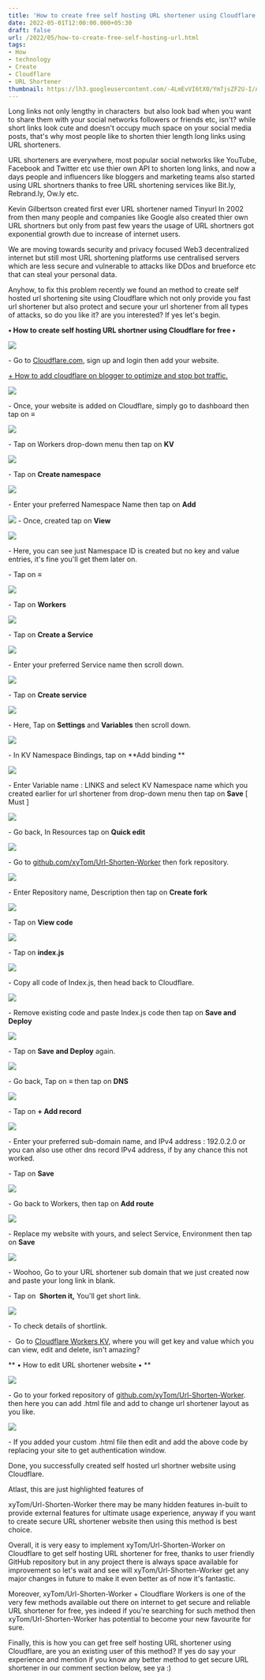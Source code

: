 ```yaml
---
title: 'How to create free self hosting URL shortener using Cloudflare.'
date: 2022-05-01T12:00:00.000+05:30
draft: false
url: /2022/05/how-to-create-free-self-hosting-url.html
tags: 
- How
- technology
- Create
- Cloudflare
- URL Shortener
thumbnail: https://lh3.googleusercontent.com/-4LmEvVI6tX0/Ym7jsZF2U-I/AAAAAAAAKlI/vIUixsNGtfQ4L7Odrihhc8g1s0Ht1vQbACNcBGAsYHQ/s1600/1651434413752944-0.png
---
```


  

  

  

Long links not only lengthy in characters  but also look bad when you want to share them with your social networks followers or friends etc, isn't? while short links look cute and doesn't occupy much space on your social media posts, that's why most people like to shorten thier length long links using URL shorteners.  

  

URL shorteners are everywhere, most popular social networks like YouTube, Facebook and Twitter etc use thier own API to shorten long links, and now a days people and influencers like bloggers and marketing teams also started using URL shortners thanks to free URL shortening services like Bit.ly, Rebrand.ly, Ow.ly etc.

  

Kevin Gilbertson created first ever URL shortener named Tinyurl In 2002 from then many people and companies like Google also created thier own URL shortners but only from past few years the usage of URL shortners got exponential growth due to increase of internet users.

  

We are moving towards security and privacy focused Web3 decentralized internet but still most URL shortening platforms use centralised servers which are less secure and vulnerable to attacks like DDos and brueforce etc that can steal your personal data.

  

Anyhow, to fix this problem recently we found an method to create self hosted url shortening site using Cloudflare which not only provide you fast url shortener but also protect and secure your url shortener from all types of attacks, so do you like it? are you interested? If yes let's begin.

**• How to create self hosting URL shortner using Cloudflare for free •**

 **![](https://lh3.googleusercontent.com/-L_PdmoIPwTY/Ym7jrU5ucmI/AAAAAAAAKlE/gsAMYD5VYhkZVJMMK8PTsabSCe6ZYRFMwCNcBGAsYHQ/s1600/1651434409545946-1.png)**   

\- Go to [Cloudflare.com](https://dash.cloudflare.com/login), sign up and login then add your website.

  

[\+ How to add cloudflare on blogger to optimize and stop bot traffic.](https://www.techtracker.in/2021/12/how-to-add-cloudflare-on-blogger-to.html)

  

 ![](https://lh3.googleusercontent.com/-csOpx22q71A/Ym7jqT_Rc5I/AAAAAAAAKlA/TvxnmErkyc8vOIlFppozyOTtS0-2xwYfQCNcBGAsYHQ/s1600/1651434405753839-2.png) 

  

\- Once, your website is added on Cloudflare, simply go to dashboard then tap on **≡**

 **![](https://lh3.googleusercontent.com/-S2L5LDO02ro/Ym7jpSvDMrI/AAAAAAAAKk8/_HgvGex6eQYh4t5LrGAaJMaGpVPDAqrlgCNcBGAsYHQ/s1600/1651434401671888-3.png)** 

\- Tap on Workers drop-down menu then tap on **KV**

 **![](https://lh3.googleusercontent.com/-cOVFTfLGmSQ/Ym7joQQ0ysI/AAAAAAAAKk4/1f6oyRHNFt08Jlfk9tG9tQVAzG-HAoXQwCNcBGAsYHQ/s1600/1651434397894956-4.png)** 

\- Tap on **Create namespace**

 **![](https://lh3.googleusercontent.com/-HmWaFQ6tEOA/Ym7jnU_w07I/AAAAAAAAKk0/w4FiQl91v0Ur7NXPygj4zV5Cnkg8O41AACNcBGAsYHQ/s1600/1651434393859281-5.png)** 

\- Enter your preferred Namespace Name then tap on **Add**

 **![](https://lh3.googleusercontent.com/-NycNYFG41e4/Ym7jmQimOJI/AAAAAAAAKkw/P1wV3Xq4vVc7jVcAYVNt9r9yi5p2r8wKwCNcBGAsYHQ/s1600/1651434390203815-6.png)** \- Once, created tap on **View**

 ![](https://lh3.googleusercontent.com/-g7M0lLiwfpA/Ym7jlelqDbI/AAAAAAAAKks/_zcT_n5rzkYuBhQdRofuRyhBdPRSnUR-ACNcBGAsYHQ/s1600/1651434386589497-7.png) 

\- Here, you can see just Namespace ID is created but no key and value entries, it's fine you'll get them later on.

  

\- Tap on **≡**

 **![](https://lh3.googleusercontent.com/-lXX2v7B9-sQ/Ym7jkXBJISI/AAAAAAAAKko/169tdmpcFYA9gHdTpYCgGxHkSvvxvCkJACNcBGAsYHQ/s1600/1651434382427434-8.png)** 

\- Tap on **Workers**

 **![](https://lh3.googleusercontent.com/-bwAcRXeJAKw/Ym7jjUNnQ5I/AAAAAAAAKkk/O8VgMzq2MtYMA4tcc81JZZEGKc6kKlnUwCNcBGAsYHQ/s1600/1651434378524998-9.png)** 

\- Tap on **Create a Service**

 **![](https://lh3.googleusercontent.com/-mk2yGbZRlOQ/Ym7jilOuLwI/AAAAAAAAKkg/r7UGqQAEKFggqPeyyaV4jmdVFlRSdHSBwCNcBGAsYHQ/s1600/1651434374838709-10.png)** 

\- Enter your preferred Service name then scroll down.

  

 ![](https://lh3.googleusercontent.com/-u_7pyRMIEJA/Ym7jhV2sRII/AAAAAAAAKkc/VHfTqJIEZ7sKRbN2h2KZOGkQmUenigXNgCNcBGAsYHQ/s1600/1651434371023620-11.png) 

\- Tap on **Create service**

 **![](https://lh3.googleusercontent.com/--TeLOyH9-i4/Ym7jgn3snpI/AAAAAAAAKkY/Ulcex3P-QisZO0NAMjleey53oiix_JuZQCNcBGAsYHQ/s1600/1651434367095166-12.png)** 

  

\- Here, Tap on **Settings** and **Variables** then scroll down.

  

 ![](https://lh3.googleusercontent.com/-sfT23ViLvHM/Ym7jfhTQEtI/AAAAAAAAKkQ/wZjy2fk91ygzUD2zy1wNaBnD-EiiDZKcwCNcBGAsYHQ/s1600/1651434362359824-13.png) 

  

\- In KV Namespace Bindings, tap on **Add binding **

 **![](https://lh3.googleusercontent.com/-wWxENE77BDY/Ym7jebyWvOI/AAAAAAAAKkM/RwlD_KeUPYQ3WoAlJ-5NiRWjsmKzw7zIwCNcBGAsYHQ/s1600/1651434354997281-14.png)** 

\- Enter Variable name : LINKS and select KV Namespace name which you created earlier for url shortener from drop-down menu then tap on **Save** \[ Must \]

  

 ![](https://lh3.googleusercontent.com/-mlhKPsaC_9U/Ym7jchU1G9I/AAAAAAAAKkI/x-6XiWHY7lYDIwoPG5exmmBdf1bmpZ_GwCNcBGAsYHQ/s1600/1651434350088803-15.png) 

  

  

\- Go back, In Resources tap on **Quick edit**

 **![](https://lh3.googleusercontent.com/-gyBTerkzj8o/Ym7jbX0pvyI/AAAAAAAAKkA/hAly0iISB7YyU9UAgq2cWqoRtRSFJtZcACNcBGAsYHQ/s1600/1651434344947903-16.png)** 

\- Go to [github.com/xyTom/Url-Shorten-Worker](http://github.com/xyTom/Url-Shorten-Worker) then fork repository.

  

 ![](https://lh3.googleusercontent.com/-fMl8NgIAGlU/Ym7jZ1M-NlI/AAAAAAAAKj8/eMlX1RRhw1sq0EB7ht_oCQhRbrew5k4WACNcBGAsYHQ/s1600/1651434337929965-17.png) 

  

\- Enter Repository name, Description then tap on **Create fork**

  

 ![](https://lh3.googleusercontent.com/-IBquwk3YS3I/Ym7jYbFab_I/AAAAAAAAKj0/F52MwbkyJP4eipnAdTZ2dLwrV7FVess6gCNcBGAsYHQ/s1600/1651434332156350-18.png) 

  

\- Tap on **View code**

 **![](https://lh3.googleusercontent.com/-X_FIzPsBvLY/Ym7jW6szlBI/AAAAAAAAKjw/HkhaRdzoOdclS0mmRQPKLrRzaC5rPkFAACNcBGAsYHQ/s1600/1651434328227086-19.png)** 

\- Tap on **index.js**

  

 ![](https://lh3.googleusercontent.com/-H7US2BL5QpU/Ym7jV6X_3PI/AAAAAAAAKjs/aJlRnGwW0p8qKVSgIgRTTmWo8kmNIQ2YwCNcBGAsYHQ/s1600/1651434321756014-20.png) 

  

\- Copy all code of Index.js, then head back to Cloudflare.

  

 ![](https://lh3.googleusercontent.com/-CZ4XYoEONnw/Ym7jUF38a3I/AAAAAAAAKjo/dkaB358jZPMGN7g-GhVJBwxqgjnebaNegCNcBGAsYHQ/s1600/1651434316041138-21.png) 

  

\- Remove existing code and paste Index.js code then tap on **Save and Deploy**

  

 ![](https://lh3.googleusercontent.com/-Gd5rAoWspPg/Ym7jSrGB0CI/AAAAAAAAKjk/H_QmSLD_rRQTbE5SROeem9WSAScDkdQ6gCNcBGAsYHQ/s1600/1651434309294215-22.png) 

  

\- Tap on **Save and Deploy** again.

  

 ![](https://lh3.googleusercontent.com/-BVRd_hwQOWg/Ym7jRE05o4I/AAAAAAAAKjg/wQZISYcWR6ooKtF84-LeNbzfeR6baCdDACNcBGAsYHQ/s1600/1651434304179553-23.png) 

  

  

\- Go back, Tap on **≡** then tap on **DNS**

  

 ![](https://lh3.googleusercontent.com/-BzsF5WdKC7I/Ym7jPg2zYQI/AAAAAAAAKjc/Jjpl96kI-9UBmx5abe7ZKISYYXUCfkyCwCNcBGAsYHQ/s1600/1651434298023477-24.png) 

  

\- Tap on **\+ Add record**

 **![](https://lh3.googleusercontent.com/-EJzTdPIAIbM/Ym7jOF6akfI/AAAAAAAAKjY/Ynd3tM4DrRwgKy-lzvVkaosWYA5Li1euwCNcBGAsYHQ/s1600/1651434292561681-25.png)** 

\- Enter your preferred sub-domain name, and IPv4 address : 192.0.2.0 or you can also use other dns record IPv4 address, if by any chance this not worked.

  

\- Tap on **Save**

 **![](https://lh3.googleusercontent.com/-n1YL7_MM4vY/Ym7jM5sJLNI/AAAAAAAAKjU/nPlSwxXPsbwJngAI8kBBrk2RGlu-bWVBwCNcBGAsYHQ/s1600/1651434287275980-26.png)** 

\- Go back to Workers, then tap on **Add route**

 **![](https://lh3.googleusercontent.com/-egoyLMyE0Rs/Ym7jLhHFlSI/AAAAAAAAKjQ/ihCDu3FDZdAAlb1bKnjheLfCOFw6LepDwCNcBGAsYHQ/s1600/1651434281891520-27.png)** 

\- Replace my website with yours, and select Service, Environment then tap on **Save**

 **![](https://lh3.googleusercontent.com/-b8v37vxin8w/Ym7jKU0YM1I/AAAAAAAAKjM/_vMvccczqvg2UO2htzBt4IXszABvDSNKACNcBGAsYHQ/s1600/1651434277139964-28.png)** 

\- Woohoo, Go to your URL shortener sub domain that we just created now and paste your long link in blank.

  

\- Tap on  **Shorten it,** You'll get short link.

  

 ![](https://lh3.googleusercontent.com/-QmDeOBRYVAM/Ym7jJCCn5AI/AAAAAAAAKjI/Od3bUExqtKIJkyJ-ArE_3nZ7UwOUMXZ-QCNcBGAsYHQ/s1600/1651434272596162-29.png) 

  

\- To check details of shortlink.

  

\-  Go to [Cloudflare Workers KV](https://dash.cloudflare.com/workers/kv/namespaces), where you will get key and value which you can view, edit and delete, isn't amazing?

** • How to edit URL shortener website • **

 **![](https://lh3.googleusercontent.com/-m4QsNLxBAuI/Ym7jH9A0wvI/AAAAAAAAKjE/b8FyW1nyl-A2n2m00-ZJs0X3rjtHp1dBwCNcBGAsYHQ/s1600/1651434266839551-30.png)** 

\- Go to your forked repository of [github.com/xyTom/Url-Shorten-Worker](http://github.com/xyTom/Url-Shorten-Worker). then here you can add .html file and add to change url shortener layout as you like.

  

 ![](https://lh3.googleusercontent.com/-EUb-yKIKljs/Ym7jGqpPQTI/AAAAAAAAKjA/Trb1CCIlaJ0nYNcMJFeDBn0Ak8Q7UwzhACNcBGAsYHQ/s1600/1651434258804073-31.png) 

  

\- If you added your custom .html file then edit and add the above code by replacing your site to get authentication window.

  

Done, you successfully created self hosted url shortner website using Cloudflare.

  

Atlast, this are just highlighted features of 

xyTom/Url-Shorten-Worker there may be many hidden features in-built to provide external features for ultimate usage experience, anyway if you want to create secure URL shortener website then using this method is best choice.  

  

Overall, it is very easy to implement xyTom/Url-Shorten-Worker on Cloudflare to get self hosting URL shortener for free, thanks to user friendly GitHub repository but in any project there is always space available for improvement so let's wait and see will xyTom/Url-Shorten-Worker get any major changes in future to make it even better as of now it's fantastic.

  

Moreover, xyTom/Url-Shorten-Worker + Cloudflare Workers is one of the very few methods available out there on internet to get secure and reliable URL shortener for free, yes indeed if you're searching for such method then xyTom/Url-Shorten-Worker has potential to become your new favourite for sure.

  

Finally, this is how you can get free self hosting URL shortener using Cloudflare, are you an existing user of this method? If yes do say your experience and mention if you know any better method to get secure URL shortener in our comment section below, see ya :)